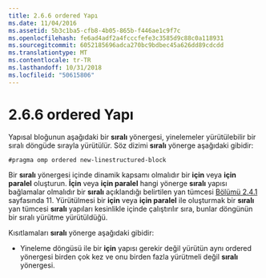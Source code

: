 ```yaml
---
title: 2.6.6 ordered Yapı
ms.date: 11/04/2016
ms.assetid: 5b3c1ba5-cfb8-4b05-865b-f446ae1c9f7c
ms.openlocfilehash: fe6ad4adf2a4fcccfefe3c3585d9c88c0a118931
ms.sourcegitcommit: 6052185696adca270bc9bdbec45a626dd89cdcdd
ms.translationtype: MT
ms.contentlocale: tr-TR
ms.lasthandoff: 10/31/2018
ms.locfileid: "50615806"
---
```

# <a name="266-ordered-construct"></a>2.6.6 ordered Yapı

Yapısal bloğunun aşağıdaki bir **sıralı** yönergesi, yinelemeler yürütülebilir bir sıralı döngüde sırayla yürütülür. Söz dizimi **sıralı** yönerge aşağıdaki gibidir:

```
#pragma omp ordered new-linestructured-block
```

Bir **sıralı** yönergesi içinde dinamik kapsamı olmalıdır bir **için** veya **için paralel** oluşturun. **İçin** veya **için paralel** hangi yönerge **sıralı** yapısı bağlamalar olmalıdır bir **sıralı** açıklandığı belirtilen yan tümcesi [Bölümü 2.4.1](../../parallel/openmp/2-4-1-for-construct.md) sayfasında 11. Yürütülmesi bir **için** veya **için paralel** ile oluşturmak bir **sıralı** yan tümcesi **sıralı** yapıları kesinlikle içinde çalıştırılır sıra, bunlar döngünün bir sıralı yürütme yürütüldüğü.

Kısıtlamaları **sıralı** yönerge aşağıdaki gibidir:

- Yineleme döngüsü ile bir **için** yapısı gerekir değil yürütün aynı ordered yönergesi birden çok kez ve onu birden fazla yürütmeli değil **sıralı** yönergesi.